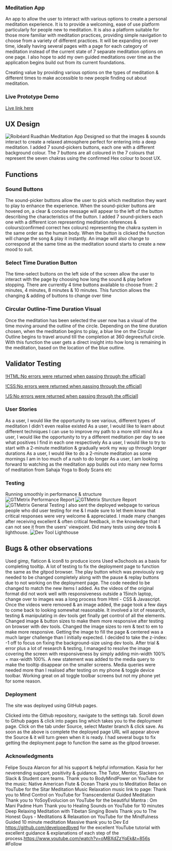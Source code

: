 ### Meditation App
An app to allow the user to interact with various options to create a personal meditation experience. It is to provide a welcoming, ease of use platform particularly for people new to meditation. It is also a platform suitable for those more familiar with meditation practices, providing simple navigation to choose from a variety of different practices. It will be expanding on over time, ideally having several pages with a page for each category of meditation instead of the current state of 7 separate meditation options on one page. I also hope to add my own guided meditations over time as the application begins build out from its current foundations. 

Creating value by providing various options on the types of meditation & different times to make accessible to new people finding out about meditation.

### Live Prototype Demo
[Live link here](https://roibeard-ruadhan.github.io/meditation-app/)

## UX Design
![Roibéard Ruadhán Meditation App](assets/readme-files/images/responsive.png) 
Designed so that the images & sounds interact to create a relaxed atmosphere perfect for entering into a deep meditation. I added 7 sound-pickers buttons, each one with a different background colour. The 7 buttons are all coloured in the 7 colours that represent the seven chakras using the confirmed Hex colour to boost UX.

## Functions 
### Sound Buttons
The sound-picker buttons allow the user to pick which meditation they want to play to enhance the experience. When the sound-picker buttons are hovered on, a clear & concise message will appear to the left of the button describing the characteristics of the button. I added 7 sound-pickers each one with a different icon representing meditation references & colours(confirmed correct hex colours) representing the chakra system in the same order as the human body. When the button is clicked the function will change the song & play it instantly. An image will also change to correspond at the same time as the meditation sound starts to create a new mood to suit.  

### Select Time Duration Button
The time-select buttons on the left side of the screen allow the user to interact with the page by choosing how long the sound & play before stopping. There are currently 4 time buttons available to choose from: 2 minutes, 4 minutes, 8 minutes & 10 minutes. This function allows the changing & adding of buttons to change over time

### Circular Outline-Time Duration Visual
Once the meditation has been selected the user now has a visual of the time moving around the outline of the circle. Depending on the time duration chosen, when the meditation begins to play, a blue line on the Circular Outline begins to travel around till the completion at 360 degrees/full circle. With this function the user gets a direct insight into how long is remaining in the meditation, based on the location of the blue outline.

## Validator Testing
[!HTML:No errors were returned when passing through the official](assets/readme-files/images/html-validator)]

[!CSS:No errors were returned when passing through the official](assets/readme-files/images/css-validator)]

[!JS:No errors were returned when passing through the official](assets/readme-files/images/javascript-validation)]


### User Stories 
As a user, I would like the opportunity to see various, different types of meditation I didn't even realise existed
As a user, I would like to learn about different techniques I can use to improve my path to a more still mind
As a user, I would like the opportunity to try a different meditation per day to see what positives I find in each one respectively
As a user, I would like to try to start with a 2-minute meditation & gradually work my way up through longer durations
As a user, I would like to do a 2-minute meditation as some mornings I am in too much of a rush to do longer
As a user, I am looking forward to watching as the meditation app builds out into many new forms of meditation from Sahaja Yoga to Body Scans etc

### Testing
Running smoothly in performance & structure
![GTMetrix Performance Report](assets/readme-files/images/gtmetrix-performance) 
![GTMetrix Sturcture Report](assets/readme-files/images/gtmetrix-structure.png) 
![GTMetrix General Testing](assets/readme-files/images/gtmetrix-testing.png) 
I also sent the deployed webpage to various people who did user testing for me & I made sure to let them know that critical responses were very welcome & appreciated. I made many changes after receiving excellent & often critical feedback, in the knowledge that I can not see it from the users' viewpoint. Did many tests using dev tools & lighthouse.
![Dev Tool Lighthouse](assets/readme-files/images/lighthouse.png) 

## Bugs & other observations
Used gimp, flaticon & icon8 to produce icons
Used w3schools as a basis for completing tooltip.
A lot of testing to fix the deployment page to function the same as the gitpod browser. The play button which was previously svg needed to be changed completely along with the pause & replay buttons due to not working on the deployment page. The code needed to be changed to match the new items I added. 
As the videos of the original format did not work well with responsiveness outside a 15inch laptop, change over to images was a long process from Html - CSS & Javascript. Once the videos were removed & an image added, the page took a few days to come back to looking somewhat reasonable. It involved a lot of research, testing & manipulating in dev tools get finally get control of all the elements.
Changed image & button sizes to make them more responsive after testing on browser with dev tools. Changed the image sizes to rem & text to em to make more responsive.
Getting the image to fill the page & centered was a much larger challenge than I initially expected.
I decided to take the z-index: -1 off to focus on fixing the background-size using dev tools.
After trial & error plus a lot of research & testing, I managed to resolve the image covering the screen with responsiveness by simply adding min-width 100% + max-width 100%.
A new statement was added to the media query to make the tooltip disappear on the smaller screens.
Media queries were needed more than I realised after testing on my phone & toggle device toolbar. Working great on all toggle toolbar screens but not my phone yet for some reason. 

### Deployment
The site was deployed using GitHub pages. 

Clicked into the Github repository, navigate to the settings tab.
Scroll down to Github pages & click into pages ling which takes you to the deployment page.
Click on the tab under Source, select Master branch & click save. 
As soon as the above is complete the deployed page URL will appear above the Source & it will turn green when it is ready.
I had several bugs to fix getting the deployment page to function the same as the gitpod browser.

### Acknowledgments
Felipe Souza Alarcon for all his support & helpful information.
Kasia for her neverending support, positivity & guidance. 
The Tutor, Mentor, Slackers on Slack & Student care teams.
Thank you to BodyMindPower on YouTube for the music: Native American Flute & Ocean
Thank you to Meditation Relax on YouTube for the Sitar Meditation Music Relaxation music link to page:
Thank you to Mind Control on YouTube for Transcendental Guided Meditation
Thank you to YoSoyEvolucion on YouTube for the beautiful Mantra : Om Mani Padme Hum
Thank you to Healing Sounds on YouTube for  10 minutes Deep Relaxing Meditation with Tibetan Singing Bowls
Thank you to The Honest Guys - Meditations & Relaxation on YouTube for the Mindfulness Guided 10 minute meditation
Massive thank you to Dev Ed https://github.com/developedbyed for the excellent YouTube tutorial with excellent guidance & explanations of each step of the process.https://www.youtube.com/watch?v=oMBXdZzYqEk&t=856s #Follow 


